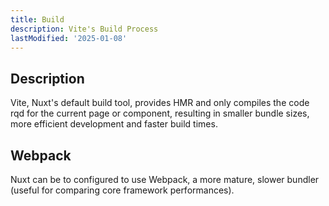 ```yaml
---
title: Build
description: Vite's Build Process
lastModified: '2025-01-08'
---
```


## Description

Vite, Nuxt's default build tool, provides HMR and only compiles the code rqd for the current page or component, resulting in smaller bundle sizes, more efficient development and faster build times.

## Webpack

Nuxt can be to configured to use Webpack, a more mature, slower bundler (useful for comparing core framework performances).
